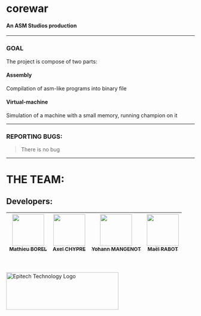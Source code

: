 # corewar
#### An ASM Studios production

---
### GOAL

The project is compose of two parts:

#### Assembly

Compilation of asm-like programs into binary file

#### Virtual-machine

Simulation of a machine with a small memory, running champion on it


---
### REPORTING BUGS:
> There is no bug

---
# THE TEAM:
## Developers: <br/>

| [<img src="https://github.com/mat0904.png?size=85" width=85><br><sub>Mathieu BOREL</sub>](https://github.com/mat0904) | [<img src="https://github.com/Cadavre-chan.png?size=85" width=85><br><sub>Axel CHYPRE</sub>](https://github.com/Cadavre-chan) | [<img src="https://github.com/YohannMgt.png?size=85" width=85><br><sub>Yohann MANGENOT</sub>](https://github.com/YohannMgt) |[<img src="https://github.com/Mael-RABOT.png?size=85" width=85><br><sub>Maël RABOT</sub>](https://github.com/Mael-RABOT) |
|:---:|:---:|:---:|:---:|

<br/><br/>
<img src="https://newsroom.ionis-group.com/wp-content/uploads/2021/10/EPITECH-TECHNOLOGY-QUADRI-2021.png" alt="Epitech Technology Logo" title="Epitech Technology Logo" width=300 height=100>

